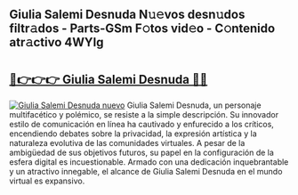 ## Giulia Salemi Desnuda N𝚞𝚎vos desn𝚞dos filtr𝚊dos - Parts-GSm F𝚘tos vid𝚎o - C𝚘ntenido atr𝚊ctivo 4WYIg

# <h2><a href="http://mb96qi.tromn.icu/?c=Giulia+Salemi+Desnuda">🔗👉👉👉 Giulia Salemi Desnuda 🔗🔗</a></h2>

[![Giulia Salemi Desnuda nuevo](https://i.imgur.com/pEAQMta.gif)](http://mb96qi.tromn.icu/?c=Giulia+Salemi+Desnuda)
Giulia Salemi Desnuda, un personaje multifacético y polémico, se resiste a la simple descripción. Su innovador estilo de comunicación en línea ha cautivado y enfurecido a los críticos, encendiendo debates sobre la privacidad, la expresión artística y la naturaleza evolutiva de las comunidades virtuales. A pesar de la ambigüedad de sus objetivos futuros, su papel en la configuración de la esfera digital es incuestionable. Armado con una dedicación inquebrantable y un atractivo innegable, el alcance de Giulia Salemi Desnuda en el mundo virtual es expansivo.
